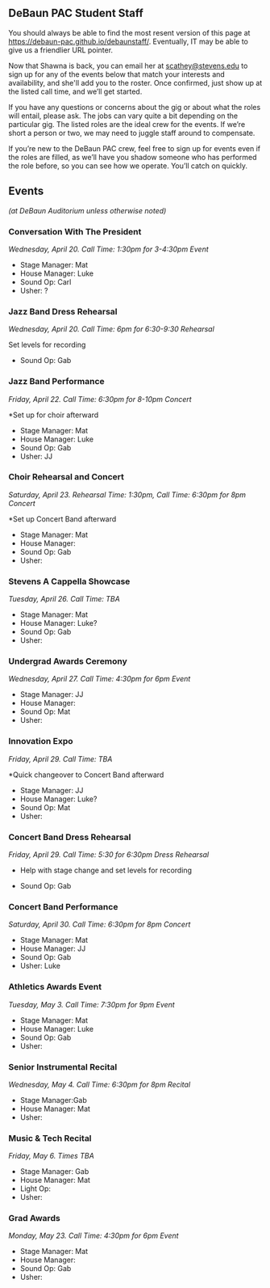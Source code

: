 ## DeBaun PAC Student Staff

You should always be able to find the most resent version of this page at <https://debaun-pac.github.io/debaunstaff/>. Eventually, IT may be able to give us a friendlier URL pointer.

Now that Shawna is back, you can email her at <scathey@stevens.edu>  to sign up for any of the events below that match your interests and availability, and she'll add you to the roster. Once confirmed, just show up at the listed call time, and we’ll get started.

If you have any questions or concerns about the gig or about what the roles will entail, please ask. The jobs can vary quite a bit depending on the particular gig. The listed roles are the ideal crew for the events. If we’re short a person or two, we may need to juggle staff around to compensate.

If you’re new to the DeBaun PAC crew, feel free to sign up for events even if the roles are filled, as we’ll have you shadow someone who has performed the role before, so you can see how we operate. You’ll catch on quickly.


## Events
*(at DeBaun Auditorium unless otherwise noted)*



### Conversation With The President
*Wednesday, April 20. Call Time: 1:30pm for 3-4:30pm Event*

- Stage Manager: Mat
- House Manager: Luke
- Sound Op: Carl
- Usher: ?


### Jazz Band Dress Rehearsal
*Wednesday, April 20. Call Time: 6pm for 6:30-9:30 Rehearsal*

Set levels for recording 

- Sound Op: Gab


### Jazz Band Performance
*Friday, April 22. Call Time: 6:30pm for 8-10pm Concert*

*Set up for choir afterward

- Stage Manager: Mat
- House Manager: Luke
- Sound Op: Gab
- Usher: JJ


### Choir Rehearsal and Concert
*Saturday, April 23. Rehearsal Time: 1:30pm, Call Time: 6:30pm for 8pm Concert*

*Set up Concert Band afterward

- Stage Manager: Mat
- House Manager: 
- Sound Op: Gab
- Usher: 


### Stevens A Cappella Showcase
*Tuesday, April 26. Call Time: TBA*

- Stage Manager: Mat
- House Manager: Luke?
- Sound Op: Gab
- Usher: 


### Undergrad Awards Ceremony 
*Wednesday, April 27. Call Time: 4:30pm for 6pm Event*

- Stage Manager: JJ
- House Manager: 
- Sound Op: Mat
- Usher: 


### Innovation Expo 
*Friday, April 29. Call Time: TBA*

*Quick changeover to Concert Band afterward

- Stage Manager: JJ
- House Manager: Luke?
- Sound Op: Mat
- Usher:


### Concert Band Dress Rehearsal
*Friday, April 29. Call Time: 5:30 for 6:30pm Dress Rehearsal*

* Help with stage change and set levels for recording

- Sound Op: Gab


### Concert Band Performance
*Saturday, April 30. Call Time: 6:30pm for 8pm Concert*

- Stage Manager: Mat
- House Manager: JJ
- Sound Op: Gab
- Usher: Luke

### Athletics Awards Event 
*Tuesday, May 3. Call Time: 7:30pm for 9pm Event*

- Stage Manager: Mat
- House Manager: Luke
- Sound Op: Gab
- Usher: 


### Senior Instrumental Recital 
*Wednesday, May 4. Call Time: 6:30pm for 8pm Recital*

- Stage Manager:Gab
- House Manager: Mat
- Usher: 


### Music & Tech Recital 
*Friday, May 6. Times TBA*

- Stage Manager: Gab
- House Manager: Mat
- Light Op: 
- Usher: 


### Grad Awards
*Monday, May 23. Call Time: 4:30pm for 6pm Event*

- Stage Manager: Mat
- House Manager: 
- Sound Op: Gab
- Usher: 




